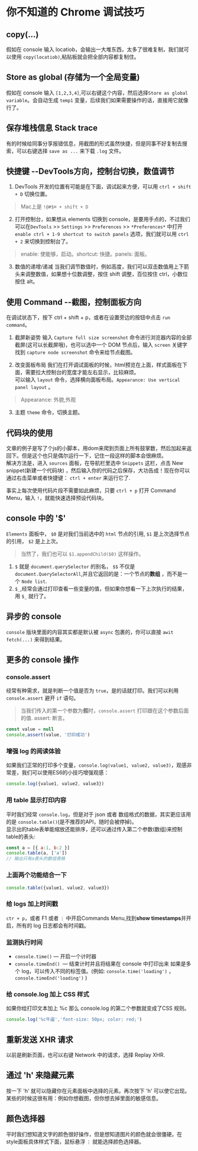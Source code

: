 # 你不知道的 Chrome 调试技巧

## copy(...)
假如在 console 输入 locatiob，会输出一大堆东西，太多了很难复制，我们就可以使用 `copy(locatiob)`,粘贴板就会把全部内容都复制住。

## Store as global (存储为一个全局变量)
假如在 console 输入 `[1,2,3,4]`,可以右键这个内容，然后选择`Store as global variable`。会自动生成 `temp1` 变量，后续我们如果需要操作的话，直接用它就像行了。 

## 保存堆栈信息 Stack trace
有的时候给同事分享报错信息，用截图的形式虽然快捷，但是同事不好复制去搜索，可以右键选择 `save as ...` 来下载 `.log` 文件。

## 快捷键 --DevTools方向，控制台切换，数值调节
1. DevTools 开发的位置有可能是在下面，调试起来方便，可以用 `ctrl + shift + D` 切换位置。
> Mac上是 `!@#$⌘ + shift + D`

2. 打开控制台，如果想从 elements 切换到 console，是要用手点的，不过我们可以在`DevTools` >> `Settings` >> `Preferences` >> `*Preferences*` 中打开 `enable ctrl + 1-9 shortcut to switch panels` 选项，我们就可以用 `ctrl + 2` 来切换到控制台了。
> enable: 使能够，启动。shortcut: 快捷。panels: 面板。

3. 数值的递增/递减
当我们调节数值时，例如高度，我们可以双击数值用上下箭头来调整数值，如果想十位数调整，按住 shift 调整，百位按住 ctrl，小数位按住 alt。

## 使用 Command --截图，控制面板方向
在调试状态下，按下 ctrl + shift + p，或者在设置旁边的按钮中点击 `run command`。

1. 截屏新姿势
输入 `Capture full size screenshot` 命令进行浏览器内容的全部截屏(这可以长截屏哦)，也可以选中一个 DOM 节点后，输入 `screen` 关键字找到 `capture node screenshot` 命令来给节点截图。

2. 改变面板布局
我们在打开调试面板的时候，html预览在上面，样式面板在下面，需要拉大控制台的宽度才能左右显示，比较麻烦。  
可以输入 `layout` 命令，选择横向面板布局。`Appearance: Use vertical panel layout` 。
> Appearance: 外貌,外观

3. 主题
`theme` 命令，切换主题。

## 代码块的使用
文章的例子是写了个js的小脚本，用dom来爬到页面上所有鼓掌数，然后加起来返回下。但是这个也只是偶尔运行一下，记住一段这样的脚本会很麻烦。  
解决方法是，进入 `sources` 面板，在导航栏里选中 `Snippets` 这栏，点击 New snippet(新建一个代码块) ，然后输入你的代码之后保存，大功告成！现在你可以通过右击菜单或者快捷键： `ctrl + enter` 来运行它了.  

事实上每次使用代码片段不需要如此麻烦，只要 `ctrl + p` 打开 Command Menu，输入 `!`，就能快速选择预设代码块。

## console 中的 '$'
`Elements` 面板中， `$0` 是对我们当前选中的 `html` 节点的引用, `$1` 是上次选择节点的引用， `$2` 是上上次。
> 当然了，我们也可以 `$1.appendChild($0)` 这样操作。
1. `$` 就是 `document.querySelector` 的别名， `$$` 不仅是 `document.QuerySelectorAll`,并且它返回的是：一个节点的**数组** ，而不是一个 `Node list`.
2. `$_`,经常会通过打印查看一些变量的值，但如果你想看一下上次执行的结果，用 `$_` 就行了。

##  异步的 console
`console` 版块里面的内容其实都是默认被 `async` 包裹的，你可以直接 `awit fetch(...)` 来得到结果。  

## 更多的 console 操作

### console.assert
经常有种需求，就是判断一个值是否为 `true`，是的话就打印。我们可以利用 `console.assert` 避开 `if` 语句。
> 当我们传入的第一个参数为**假**时，`console.assert` 打印跟在这个参数后面的值. assert: 断言。
```js
const value = null
console,assert(value, '打印成功')
```

### 增强 log 的阅读体验
如果我们正常的打印多个变量，`console.log(value1, value2, value3)`，观感非常差，我们可以使用ES6的小技巧增强观感：
```js
console.log({value1, value2, value3})
```

### 用 table 显示打印内容
平时我们经常 `console.log`，但是对于 json 或者 数组格式的数据，其实更应该用的是 `console.table()`(是不推荐的API，随时会被停掉)。  
显示出的table表单能缩放还能排序，还可以通过传入第二个参数(数组)来控制table的表头:
```js
const a = [{ a:1, b:2 }]
console.table(a, ['a'])
// 输出只有a表头的数组表格
```

### 上面两个功能结合一下
```js
console.table({value1, value2, value3})
```

### 给 logs 加上时间戳
`ctr + p`，或者 F1 或者 `⋮` 中开启Commands Menu,找到**show timestamps**并开启，所有的 log 日志都会有时间戳。

### 监测执行时间
* `console.time()` — 开启一个计时器
* `console.timeEnd() `— 结束计时并且将结果在 console 中打印出来
如果是多个 log，可以传入不同的标签值。(例如: `console.time('loading')` ，` console.timeEnd('loading')` )

### 给 console.log 加上 CSS 样式
如果你给打印文本加上 %c 那么 console.log 的第二个参数就变成了CSS 规则。   
```js
console.log('%c牛逼','font-size: 50px; color: red;')
```

## 重新发送 XHR 请求
以前是刷新页面，也可以右键 Network 中的请求，选择 Replay XHR.

## 通过 'h' 来隐藏元素
按一下 'h' 就可以隐藏你在元素面板中选择的元素。再次按下 'h' 可以使它出现。某些的时候这很有用：例如你想截图，但你想去掉里面的敏感信息。

## 颜色选择器
平时我们想知道文字的颜色很好操作，但是想知道图片的颜色就会很僵硬。在style面板具体样式下面，鼠标悬浮 `⋮` 就能选择颜色选择器。





